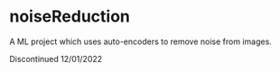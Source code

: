 # noiseReduction
A ML project which uses auto-encoders to remove noise from images. 
<br>
<p>Discontinued 12/01/2022</p>
